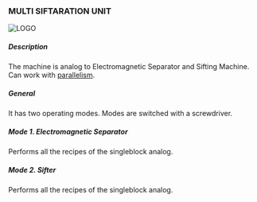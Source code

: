 ### MULTI SIFTARATION UNIT

![LOGO](https://gtimpact.space/media/gregtech/ParSift.png)

##### Description

The machine is analog to Electromagnetic Separator and Sifting Machine. Can work with [parallelism](/wiki/mechanics#parallelism).

##### General

It has two operating modes. Modes are switched with a screwdriver.

##### Mode 1. Electromagnetic Separator

Performs all the recipes of the singleblock analog.

##### Mode 2. Sifter

Performs all the recipes of the singleblock analog.
